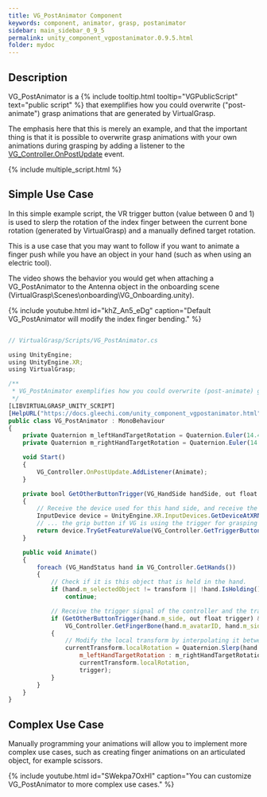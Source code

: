 ```yaml
---
title: VG_PostAnimator Component
keywords: component, animator, grasp, postanimator
sidebar: main_sidebar_0_9_5
permalink: unity_component_vgpostanimator.0.9.5.html
folder: mydoc
---
```


## Description

VG_PostAnimator is a {% include tooltip.html tooltip="VGPublicScript" text="public script" %} that exemplifies how you could overwrite ("post-animate") grasp animations that are generated by VirtualGrasp.

The emphasis here that this is merely an example, and that the important thing is that it is possible to overwrite grasp animations with your own animations 
during grasping by adding a listener to the [VG_Controller.OnPostUpdate](virtualgrasp_unityapi.html#onpostupdate) event.

{% include multiple_script.html %}

## Simple Use Case

In this simple example script, the VR trigger button (value between 0 and 1) is used to slerp the rotation of the index finger between the current bone rotation 
(generated by VirtualGrasp) and a manually defined target rotation. 

This is a use case that you may want to follow if you want to animate a finger push while you have an object in your hand (such as when using an electric tool). 

The video shows the behavior you would get when attaching a VG_PostAnimator to the Antenna object in the onboarding scene (VirtualGrasp\Scenes\onboarding\VG_Onboarding.unity).

<!--{% include image.html file="gifs/post_animator.gif" width="100%" alt="VG_PostAnimator" caption="Default VG_PostAnimator will modify the index finger bending." %}-->
 
{% include youtube.html id="khZ_An5_eDg" caption="Default VG_PostAnimator will modify the index finger bending." %}

```js

// VirtualGrasp/Scripts/VG_PostAnimator.cs

using UnityEngine;
using UnityEngine.XR;
using VirtualGrasp;

/** 
 * VG_PostAnimator exemplifies how you could overwrite (post-animate) grasp animations that are handled by VirtualGrasp.
 */
[LIBVIRTUALGRASP_UNITY_SCRIPT]
[HelpURL("https://docs.gleechi.com/unity_component_vgpostanimator.html")]
public class VG_PostAnimator : MonoBehaviour
{
    private Quaternion m_leftHandTargetRotation = Quaternion.Euler(14.47f, -274.42f, -348.29f);
    private Quaternion m_rightHandTargetRotation = Quaternion.Euler(14.47f, 274.42f, 348.29f);

    void Start()
    {
        VG_Controller.OnPostUpdate.AddListener(Animate);
    }

    private bool GetOtherButtonTrigger(VG_HandSide handSide, out float trigger)
    {
        // Receive the device used for this hand side, and receive the trigger value of ...
        InputDevice device = UnityEngine.XR.InputDevices.GetDeviceAtXRNode(handSide == VG_HandSide.LEFT ? XRNode.LeftHand : XRNode.RightHand);
        // ... the grip button if VG is using the trigger for grasping (or the other way around)
        return device.TryGetFeatureValue(VG_Controller.GetTriggerButton() == VG_VrButton.GRIP ? CommonUsages.trigger : CommonUsages.grip, out trigger);
    }

    public void Animate()
    {
        foreach (VG_HandStatus hand in VG_Controller.GetHands())
        {
            // Check if it is this object that is held in the hand.
            if (hand.m_selectedObject != transform || !hand.IsHolding())
                continue;

            // Receive the trigger signal of the controller and the transform of the first (0) bone of the index finger (1).
            if (GetOtherButtonTrigger(hand.m_side, out float trigger) &&
                VG_Controller.GetFingerBone(hand.m_avatarID, hand.m_side, 1, 0, out Transform currentTransform) == VG_ReturnCode.SUCCESS)
            {
                // Modify the local transform by interpolating it between the current and the target rotation.
                currentTransform.localRotation = Quaternion.Slerp(hand.m_side == VG_HandSide.LEFT ?
                    m_leftHandTargetRotation : m_rightHandTargetRotation,
                    currentTransform.localRotation,
                    trigger);
            }
        }
    }
}

````

## Complex Use Case

Manually programming your animations will allow you to implement more complex use cases, such as creating finger animations on an articulated object, for example scissors.

{% include youtube.html id="SWekpa7OxHI" caption="You can customize VG_PostAnimator to more complex use cases." %}
